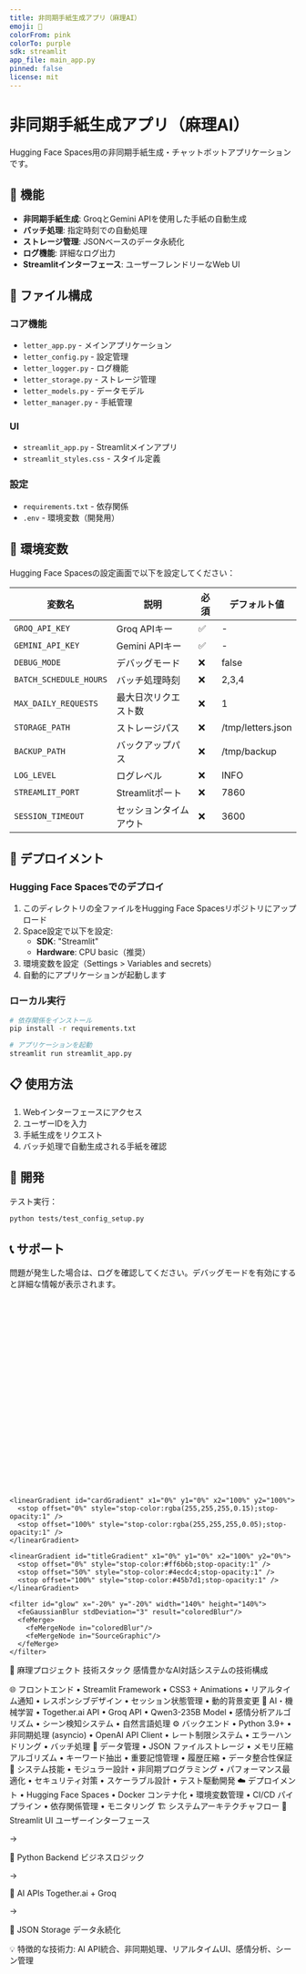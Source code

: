 ```yaml
---
title: 非同期手紙生成アプリ（麻理AI）
emoji: 💌
colorFrom: pink
colorTo: purple
sdk: streamlit
app_file: main_app.py
pinned: false
license: mit
---
```


# 非同期手紙生成アプリ（麻理AI）

Hugging Face Spaces用の非同期手紙生成・チャットボットアプリケーションです。

## 🚀 機能

- **非同期手紙生成**: GroqとGemini APIを使用した手紙の自動生成
- **バッチ処理**: 指定時刻での自動処理
- **ストレージ管理**: JSONベースのデータ永続化
- **ログ機能**: 詳細なログ出力
- **Streamlitインターフェース**: ユーザーフレンドリーなWeb UI

## 📁 ファイル構成

### コア機能
- `letter_app.py` - メインアプリケーション
- `letter_config.py` - 設定管理
- `letter_logger.py` - ログ機能
- `letter_storage.py` - ストレージ管理
- `letter_models.py` - データモデル
- `letter_manager.py` - 手紙管理

### UI
- `streamlit_app.py` - Streamlitメインアプリ
- `streamlit_styles.css` - スタイル定義

### 設定
- `requirements.txt` - 依存関係
- `.env` - 環境変数（開発用）

## 🔧 環境変数

Hugging Face Spacesの設定画面で以下を設定してください：

| 変数名 | 説明 | 必須 | デフォルト値 |
|--------|------|------|-------------|
| `GROQ_API_KEY` | Groq APIキー | ✅ | - |
| `GEMINI_API_KEY` | Gemini APIキー | ✅ | - |
| `DEBUG_MODE` | デバッグモード | ❌ | false |
| `BATCH_SCHEDULE_HOURS` | バッチ処理時刻 | ❌ | 2,3,4 |
| `MAX_DAILY_REQUESTS` | 最大日次リクエスト数 | ❌ | 1 |
| `STORAGE_PATH` | ストレージパス | ❌ | /tmp/letters.json |
| `BACKUP_PATH` | バックアップパス | ❌ | /tmp/backup |
| `LOG_LEVEL` | ログレベル | ❌ | INFO |
| `STREAMLIT_PORT` | Streamlitポート | ❌ | 7860 |
| `SESSION_TIMEOUT` | セッションタイムアウト | ❌ | 3600 |

## 🚀 デプロイメント

### Hugging Face Spacesでのデプロイ

1. このディレクトリの全ファイルをHugging Face Spacesリポジトリにアップロード
2. Space設定で以下を設定:
   - **SDK**: "Streamlit"
   - **Hardware**: CPU basic（推奨）
3. 環境変数を設定（Settings > Variables and secrets）
4. 自動的にアプリケーションが起動します

### ローカル実行

```bash
# 依存関係をインストール
pip install -r requirements.txt

# アプリケーションを起動
streamlit run streamlit_app.py
```

## 📋 使用方法

1. Webインターフェースにアクセス
2. ユーザーIDを入力
3. 手紙生成をリクエスト
4. バッチ処理で自動生成される手紙を確認

## 🧪 開発

テスト実行：

```bash
python tests/test_config_setup.py
```

## 📞 サポート

問題が発生した場合は、ログを確認してください。デバッグモードを有効にすると詳細な情報が表示されます。

<svg width="1200" height="800" xmlns="http://www.w3.org/2000/svg">
  <defs>
    <linearGradient id="bgGradient" x1="0%" y1="0%" x2="100%" y2="100%">
      <stop offset="0%" style="stop-color:#667eea;stop-opacity:1" />
      <stop offset="100%" style="stop-color:#764ba2;stop-opacity:1" />
    </linearGradient>
    
    <linearGradient id="cardGradient" x1="0%" y1="0%" x2="100%" y2="100%">
      <stop offset="0%" style="stop-color:rgba(255,255,255,0.15);stop-opacity:1" />
      <stop offset="100%" style="stop-color:rgba(255,255,255,0.05);stop-opacity:1" />
    </linearGradient>
    
    <linearGradient id="titleGradient" x1="0%" y1="0%" x2="100%" y2="0%">
      <stop offset="0%" style="stop-color:#ff6b6b;stop-opacity:1" />
      <stop offset="50%" style="stop-color:#4ecdc4;stop-opacity:1" />
      <stop offset="100%" style="stop-color:#45b7d1;stop-opacity:1" />
    </linearGradient>
    
    <filter id="glow" x="-20%" y="-20%" width="140%" height="140%">
      <feGaussianBlur stdDeviation="3" result="coloredBlur"/>
      <feMerge> 
        <feMergeNode in="coloredBlur"/>
        <feMergeNode in="SourceGraphic"/>
      </feMerge>
    </filter>
  </defs>
  
  <!-- Background -->
  <rect width="1200" height="800" fill="url(#bgGradient)"/>
  
  <!-- Title -->
  <text x="600" y="60" font-family="Arial, sans-serif" font-size="36" font-weight="bold" text-anchor="middle" fill="url(#titleGradient)" filter="url(#glow)">🤖 麻理プロジェクト 技術スタック</text>
  <text x="600" y="90" font-family="Arial, sans-serif" font-size="18" text-anchor="middle" fill="rgba(255,255,255,0.8)">感情豊かなAI対話システムの技術構成</text>
  
  <!-- Frontend Card -->
  <rect x="50" y="120" width="350" height="200" rx="15" fill="url(#cardGradient)" stroke="rgba(255,255,255,0.3)" stroke-width="1"/>
  <text x="225" y="150" font-family="Arial, sans-serif" font-size="24" font-weight="bold" text-anchor="middle" fill="white">🌐 フロントエンド</text>
  <text x="70" y="175" font-family="Arial, sans-serif" font-size="16" fill="white">• Streamlit Framework</text>
  <text x="70" y="200" font-family="Arial, sans-serif" font-size="16" fill="white">• CSS3 + Animations</text>
  <text x="70" y="225" font-family="Arial, sans-serif" font-size="16" fill="white">• リアルタイム通知</text>
  <text x="70" y="250" font-family="Arial, sans-serif" font-size="16" fill="white">• レスポンシブデザイン</text>
  <text x="70" y="275" font-family="Arial, sans-serif" font-size="16" fill="white">• セッション状態管理</text>
  <text x="70" y="300" font-family="Arial, sans-serif" font-size="16" fill="white">• 動的背景変更</text>
  
  <!-- AI/ML Card -->
  <rect x="425" y="120" width="350" height="200" rx="15" fill="url(#cardGradient)" stroke="rgba(255,255,255,0.3)" stroke-width="1"/>
  <text x="600" y="150" font-family="Arial, sans-serif" font-size="24" font-weight="bold" text-anchor="middle" fill="white">🧠 AI・機械学習</text>
  <text x="445" y="175" font-family="Arial, sans-serif" font-size="16" fill="white">• Together.ai API</text>
  <text x="445" y="200" font-family="Arial, sans-serif" font-size="16" fill="white">• Groq API</text>
  <text x="445" y="225" font-family="Arial, sans-serif" font-size="16" fill="white">• Qwen3-235B Model</text>
  <text x="445" y="250" font-family="Arial, sans-serif" font-size="16" fill="white">• 感情分析アルゴリズム</text>
  <text x="445" y="275" font-family="Arial, sans-serif" font-size="16" fill="white">• シーン検知システム</text>
  <text x="445" y="300" font-family="Arial, sans-serif" font-size="16" fill="white">• 自然言語処理</text>
  
  <!-- Backend Card -->
  <rect x="800" y="120" width="350" height="200" rx="15" fill="url(#cardGradient)" stroke="rgba(255,255,255,0.3)" stroke-width="1"/>
  <text x="975" y="150" font-family="Arial, sans-serif" font-size="24" font-weight="bold" text-anchor="middle" fill="white">⚙️ バックエンド</text>
  <text x="820" y="175" font-family="Arial, sans-serif" font-size="16" fill="white">• Python 3.9+</text>
  <text x="820" y="200" font-family="Arial, sans-serif" font-size="16" fill="white">• 非同期処理 (asyncio)</text>
  <text x="820" y="225" font-family="Arial, sans-serif" font-size="16" fill="white">• OpenAI API Client</text>
  <text x="820" y="250" font-family="Arial, sans-serif" font-size="16" fill="white">• レート制限システム</text>
  <text x="820" y="275" font-family="Arial, sans-serif" font-size="16" fill="white">• エラーハンドリング</text>
  <text x="820" y="300" font-family="Arial, sans-serif" font-size="16" fill="white">• バッチ処理</text>
  
  <!-- Data Management Card -->
  <rect x="50" y="350" width="350" height="200" rx="15" fill="url(#cardGradient)" stroke="rgba(255,255,255,0.3)" stroke-width="1"/>
  <text x="225" y="380" font-family="Arial, sans-serif" font-size="24" font-weight="bold" text-anchor="middle" fill="white">💾 データ管理</text>
  <text x="70" y="405" font-family="Arial, sans-serif" font-size="16" fill="white">• JSON ファイルストレージ</text>
  <text x="70" y="430" font-family="Arial, sans-serif" font-size="16" fill="white">• メモリ圧縮アルゴリズム</text>
  <text x="70" y="455" font-family="Arial, sans-serif" font-size="16" fill="white">• キーワード抽出</text>
  <text x="70" y="480" font-family="Arial, sans-serif" font-size="16" fill="white">• 重要記憶管理</text>
  <text x="70" y="505" font-family="Arial, sans-serif" font-size="16" fill="white">• 履歴圧縮</text>
  <text x="70" y="530" font-family="Arial, sans-serif" font-size="16" fill="white">• データ整合性保証</text>
  
  <!-- System Skills Card -->
  <rect x="425" y="350" width="350" height="200" rx="15" fill="url(#cardGradient)" stroke="rgba(255,255,255,0.3)" stroke-width="1"/>
  <text x="600" y="380" font-family="Arial, sans-serif" font-size="24" font-weight="bold" text-anchor="middle" fill="white">🔧 システム技能</text>
  <text x="445" y="405" font-family="Arial, sans-serif" font-size="16" fill="#4ecdc4" font-weight="bold">• モジュラー設計</text>
  <text x="445" y="430" font-family="Arial, sans-serif" font-size="16" fill="#4ecdc4" font-weight="bold">• 非同期プログラミング</text>
  <text x="445" y="455" font-family="Arial, sans-serif" font-size="16" fill="#4ecdc4" font-weight="bold">• パフォーマンス最適化</text>
  <text x="445" y="480" font-family="Arial, sans-serif" font-size="16" fill="#4ecdc4" font-weight="bold">• セキュリティ対策</text>
  <text x="445" y="505" font-family="Arial, sans-serif" font-size="16" fill="#4ecdc4" font-weight="bold">• スケーラブル設計</text>
  <text x="445" y="530" font-family="Arial, sans-serif" font-size="16" fill="#4ecdc4" font-weight="bold">• テスト駆動開発</text>
  
  <!-- Deployment Card -->
  <rect x="800" y="350" width="350" height="200" rx="15" fill="url(#cardGradient)" stroke="rgba(255,255,255,0.3)" stroke-width="1"/>
  <text x="975" y="380" font-family="Arial, sans-serif" font-size="24" font-weight="bold" text-anchor="middle" fill="white">☁️ デプロイメント</text>
  <text x="820" y="405" font-family="Arial, sans-serif" font-size="16" fill="white">• Hugging Face Spaces</text>
  <text x="820" y="430" font-family="Arial, sans-serif" font-size="16" fill="white">• Docker コンテナ化</text>
  <text x="820" y="455" font-family="Arial, sans-serif" font-size="16" fill="white">• 環境変数管理</text>
  <text x="820" y="480" font-family="Arial, sans-serif" font-size="16" fill="white">• CI/CD パイプライン</text>
  <text x="820" y="505" font-family="Arial, sans-serif" font-size="16" fill="white">• 依存関係管理</text>
  <text x="820" y="530" font-family="Arial, sans-serif" font-size="16" fill="white">• モニタリング</text>
  
  <!-- Architecture Flow -->
  <rect x="100" y="580" width="1000" height="150" rx="15" fill="url(#cardGradient)" stroke="rgba(255,255,255,0.3)" stroke-width="1"/>
  <text x="600" y="610" font-family="Arial, sans-serif" font-size="24" font-weight="bold" text-anchor="middle" fill="white">🏗️ システムアーキテクチャフロー</text>
  
  <!-- Flow Boxes -->
  <rect x="150" y="640" width="150" height="60" rx="10" fill="rgba(102,126,234,0.8)" stroke="rgba(255,255,255,0.5)" stroke-width="1"/>
  <text x="225" y="660" font-family="Arial, sans-serif" font-size="14" font-weight="bold" text-anchor="middle" fill="white">📱 Streamlit UI</text>
  <text x="225" y="680" font-family="Arial, sans-serif" font-size="12" text-anchor="middle" fill="rgba(255,255,255,0.8)">ユーザーインターフェース</text>
  
  <text x="330" y="675" font-family="Arial, sans-serif" font-size="24" text-anchor="middle" fill="#4ecdc4">→</text>
  
  <rect x="370" y="640" width="150" height="60" rx="10" fill="rgba(102,126,234,0.8)" stroke="rgba(255,255,255,0.5)" stroke-width="1"/>
  <text x="445" y="660" font-family="Arial, sans-serif" font-size="14" font-weight="bold" text-anchor="middle" fill="white">🐍 Python Backend</text>
  <text x="445" y="680" font-family="Arial, sans-serif" font-size="12" text-anchor="middle" fill="rgba(255,255,255,0.8)">ビジネスロジック</text>
  
  <text x="550" y="675" font-family="Arial, sans-serif" font-size="24" text-anchor="middle" fill="#4ecdc4">→</text>
  
  <rect x="590" y="640" width="150" height="60" rx="10" fill="rgba(102,126,234,0.8)" stroke="rgba(255,255,255,0.5)" stroke-width="1"/>
  <text x="665" y="660" font-family="Arial, sans-serif" font-size="14" font-weight="bold" text-anchor="middle" fill="white">🤖 AI APIs</text>
  <text x="665" y="680" font-family="Arial, sans-serif" font-size="12" text-anchor="middle" fill="rgba(255,255,255,0.8)">Together.ai + Groq</text>
  
  <text x="770" y="675" font-family="Arial, sans-serif" font-size="24" text-anchor="middle" fill="#4ecdc4">→</text>
  
  <rect x="810" y="640" width="150" height="60" rx="10" fill="rgba(102,126,234,0.8)" stroke="rgba(255,255,255,0.5)" stroke-width="1"/>
  <text x="885" y="660" font-family="Arial, sans-serif" font-size="14" font-weight="bold" text-anchor="middle" fill="white">💾 JSON Storage</text>
  <text x="885" y="680" font-family="Arial, sans-serif" font-size="12" text-anchor="middle" fill="rgba(255,255,255,0.8)">データ永続化</text>
  
  <!-- Footer -->
  <text x="600" y="760" font-family="Arial, sans-serif" font-size="16" text-anchor="middle" fill="rgba(255,255,255,0.9)">💡 特徴的な技術力: AI API統合、非同期処理、リアルタイムUI、感情分析、シーン管理</text>
</svg>